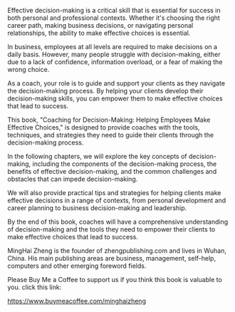 
Effective decision-making is a critical skill that is essential for success in both personal and professional contexts. Whether it's choosing the right career path, making business decisions, or navigating personal relationships, the ability to make effective choices is essential.

In business, employees at all levels are required to make decisions on a daily basis. However, many people struggle with decision-making, either due to a lack of confidence, information overload, or a fear of making the wrong choice.

As a coach, your role is to guide and support your clients as they navigate the decision-making process. By helping your clients develop their decision-making skills, you can empower them to make effective choices that lead to success.

This book, "Coaching for Decision-Making: Helping Employees Make Effective Choices," is designed to provide coaches with the tools, techniques, and strategies they need to guide their clients through the decision-making process.

In the following chapters, we will explore the key concepts of decision-making, including the components of the decision-making process, the benefits of effective decision-making, and the common challenges and obstacles that can impede decision-making.

We will also provide practical tips and strategies for helping clients make effective decisions in a range of contexts, from personal development and career planning to business decision-making and leadership.

By the end of this book, coaches will have a comprehensive understanding of decision-making and the tools they need to empower their clients to make effective choices that lead to success.

MingHai Zheng is the founder of zhengpublishing.com and lives in Wuhan, China. His main publishing areas are business, management, self-help, computers and other emerging foreword fields.

Please Buy Me a Coffee to support us if you think this book is valuable to you. click this link:

https://www.buymeacoffee.com/minghaizheng
